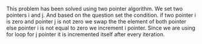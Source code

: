 This problem has been solved using two pointer algorithm. We set two pointers i and j. And based on the question set the condition. if two pointer i is zero and pointer j is not zero we swap the the element of both pointer else pointer i is not equal to zero we increment i pointer. Since we are using for loop for j pointer it is incremented itself after every iteration.
